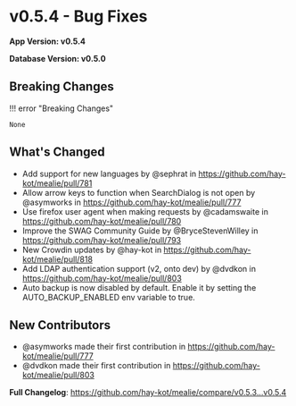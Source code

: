 # v0.5.4 - Bug Fixes

**App Version: v0.5.4**

**Database Version: v0.5.0**

## Breaking Changes

!!! error "Breaking Changes"

    None

## What's Changed
* Add support for new languages by @sephrat in https://github.com/hay-kot/mealie/pull/781
* Allow arrow keys to function when SearchDialog is not open by @asymworks in https://github.com/hay-kot/mealie/pull/777
* Use firefox user agent when making requests by @cadamswaite in https://github.com/hay-kot/mealie/pull/780
* Improve the SWAG Community Guide by @BryceStevenWilley in https://github.com/hay-kot/mealie/pull/793
* New Crowdin updates by @hay-kot in https://github.com/hay-kot/mealie/pull/818
* Add LDAP authentication support (v2, onto dev) by @dvdkon in https://github.com/hay-kot/mealie/pull/803
* Auto backup is now disabled by default. Enable it by setting the AUTO_BACKUP_ENABLED env variable to true.


## New Contributors
* @asymworks made their first contribution in https://github.com/hay-kot/mealie/pull/777
* @dvdkon made their first contribution in https://github.com/hay-kot/mealie/pull/803

**Full Changelog**: https://github.com/hay-kot/mealie/compare/v0.5.3...v0.5.4

